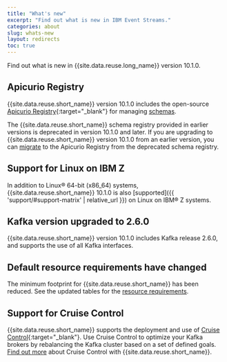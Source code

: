 ```yaml
---
title: "What's new"
excerpt: "Find out what is new in IBM Event Streams."
categories: about
slug: whats-new
layout: redirects
toc: true
---
```


Find out what is new in {{site.data.reuse.long_name}} version 10.1.0.

## Apicurio Registry

{{site.data.reuse.short_name}} version 10.1.0 includes the open-source [Apicurio Registry](https://www.apicur.io/registry/docs/apicurio-registry/1.3.3.Final/index.html){:target="_blank"} for managing [schemas](../../schemas/overview/).

The {{site.data.reuse.short_name}} schema registry provided in earlier versions is deprecated in version 10.1.0 and later. If you are upgrading to {{site.data.reuse.short_name}} version 10.1.0 from an earlier version, you can [migrate](../../installing/migrating-to-apicurio/) to the Apicurio Registry from the deprecated schema registry.

## Support for Linux on IBM Z

In addition to Linux® 64-bit (x86_64) systems, {{site.data.reuse.short_name}} 10.1.0 is also [supported]({{ 'support/#support-matrix' | relative_url }}) on Linux on IBM® Z systems.

## Kafka version upgraded to 2.6.0

{{site.data.reuse.short_name}} version 10.1.0 includes Kafka release 2.6.0, and supports the use of all Kafka interfaces.

## Default resource requirements have changed

The minimum footprint for {{site.data.reuse.short_name}} has been reduced. See the updated tables for the [resource requirements](../../installing/prerequisites/#resource-requirements).

## Support for Cruise Control

{{site.data.reuse.short_name}} supports the deployment and use of [Cruise Control](https://strimzi.io/docs/operators/0.19.0/using.html#cruise-control-concepts-str){:target="_blank"}.
Use Cruise Control to optimize your Kafka brokers by rebalancing the Kafka cluster based on a set of defined goals.
[Find out more](../../administering/cruise-control/) about Cruise Control with {{site.data.reuse.short_name}}.
